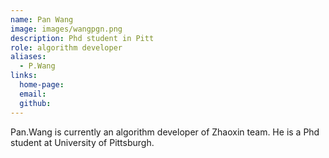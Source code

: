 ```yaml
---
name: Pan Wang
image: images/wangpgn.png
description: Phd student in Pitt
role: algorithm developer
aliases:
  - P.Wang
links:
  home-page: 
  email: 
  github: 
---
```


Pan.Wang is currently an algorithm developer of Zhaoxin team.
He is a Phd student at University of Pittsburgh.
